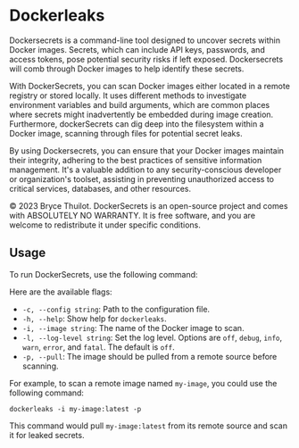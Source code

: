 # Dockerleaks

Dockersecrets is a command-line tool designed to uncover secrets within Docker images.
Secrets, which can include API keys, passwords, and access tokens, pose potential security risks if left exposed. 
Dockersecrets will comb through Docker images to help identify these secrets.

With DockerSecrets, you can scan Docker images either located in a remote registry or stored locally.
It uses different methods to investigate environment variables and build arguments,
which are common places where secrets might inadvertently be embedded during image creation.
Furthermore, dockerSecrets can dig deep into the filesystem within a Docker image,
scanning through files for potential secret leaks.

By using Dockersecrets, you can ensure that your Docker images maintain their integrity,
adhering to the best practices of sensitive information management.
It's a valuable addition to any security-conscious developer or organization's toolset,
assisting in preventing unauthorized access to critical services, databases, and other resources.

© 2023 Bryce Thuilot. DockerSecrets is an open-source project and comes with ABSOLUTELY NO WARRANTY. It is free software, and you are welcome to redistribute it under specific conditions.

## Usage

To run DockerSecrets, use the following command:

Here are the available flags:

* `-c, --config string`: Path to the configuration file.
* `-h, --help`: Show help for `dockerleaks`.
* `-i, --image string`: The name of the Docker image to scan.
* `-l, --log-level string`: Set the log level. Options are `off`, `debug`, `info`, `warn`, `error`, and `fatal`. The default is `off`.
* `-p, --pull`: The image should be pulled from a remote source before scanning.

For example, to scan a remote image named `my-image`, you could use the following command:

```commandline
dockerleaks -i my-image:latest -p
```

This command would pull `my-image:latest` from its remote source and scan it for leaked secrets.